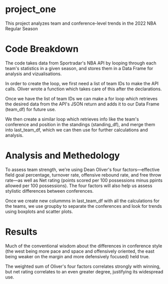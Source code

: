 # project_one
This project analyzes team and conference-level trends in the 2022 NBA Regular Season

# Code Breakdown
The code takes data from Sportradar's NBA API by looping through each team's statistics in a given season, and stores them in a Data Frame for analysis and vizualisations.

In order to create the loop, we first need a list of team IDs to make the API calls. Oliver wrote a function which takes care of this after the declarations.

Once we have the list of team IDs we can make a for loop which retrieves the desired data from the API's JSON return and adds it to our Data Frame (team_df) for future use.

We then create a similar loop which retrieves info like the team's conference and position in the standings (standing_df), and merge them into last_team_df, which we can then use for further calculations and analysis.

# Analysis and Methedology
To assess team strength, we're using Dean Oliver's four factors—effective field goal percentage, turnover rate, offensive rebound rate, and free throw rate—as well as Net rating (points scored per 100 possessions minus ppints allowed per 100 possessions). The four factors will also help us assess stylistic differences between conferences.

Once we create new colummns in last_team_df with all the calculations for the teams, we use groupby to separate the conferences and look for trends using boxplots and scatter plots.

# Results
Much of the conventional wisdom about the differences in conference style (the west being more pace and space and offensively oriented, the east being weaker on the margin and more defensively focused) held true.

The weighted sum of Oliver's four factors correlates strongly with winning, but net rating correlates to an even greater degree, justifying its widespread use.

 




